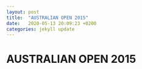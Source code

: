 ```yaml
---
layout: post
title:  "AUSTRALIAN OPEN 2015"
date:   2020-05-13 20:09:23 +0200
categories: jekyll update
---
```


# AUSTRALIAN OPEN 2015
